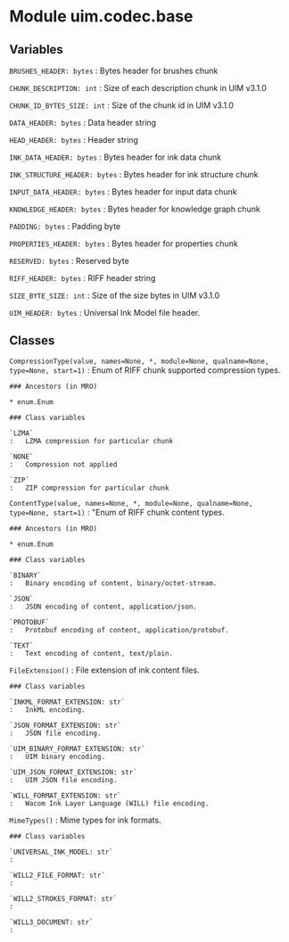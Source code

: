 Module uim.codec.base
=====================

Variables
---------

    
`BRUSHES_HEADER: bytes`
:   Bytes header for brushes chunk

    
`CHUNK_DESCRIPTION: int`
:   Size of each description chunk in UIM v3.1.0

    
`CHUNK_ID_BYTES_SIZE: int`
:   Size of the chunk id in UIM v3.1.0

    
`DATA_HEADER: bytes`
:   Data header string

    
`HEAD_HEADER: bytes`
:   Header string

    
`INK_DATA_HEADER: bytes`
:   Bytes header for ink data chunk

    
`INK_STRUCTURE_HEADER: bytes`
:   Bytes header for ink structure chunk

    
`INPUT_DATA_HEADER: bytes`
:   Bytes header for input data chunk

    
`KNOWLEDGE_HEADER: bytes`
:   Bytes header for knowledge graph chunk

    
`PADDING: bytes`
:   Padding byte

    
`PROPERTIES_HEADER: bytes`
:   Bytes header for properties chunk

    
`RESERVED: bytes`
:   Reserved byte

    
`RIFF_HEADER: bytes`
:   RIFF header string

    
`SIZE_BYTE_SIZE: int`
:   Size of the size bytes in UIM v3.1.0

    
`UIM_HEADER: bytes`
:   Universal Ink Model file header.

Classes
-------

`CompressionType(value, names=None, *, module=None, qualname=None, type=None, start=1)`
:   Enum of RIFF chunk supported compression types.

    ### Ancestors (in MRO)

    * enum.Enum

    ### Class variables

    `LZMA`
    :   LZMA compression for particular chunk

    `NONE`
    :   Compression not applied

    `ZIP`
    :   ZIP compression for particular chunk

`ContentType(value, names=None, *, module=None, qualname=None, type=None, start=1)`
:   "Enum of RIFF chunk content types.

    ### Ancestors (in MRO)

    * enum.Enum

    ### Class variables

    `BINARY`
    :   Binary encoding of content, binary/octet-stream.

    `JSON`
    :   JSON encoding of content, application/json.

    `PROTOBUF`
    :   Protobuf encoding of content, application/protobuf.

    `TEXT`
    :   Text encoding of content, text/plain.

`FileExtension()`
:   File extension of ink content files.

    ### Class variables

    `INKML_FORMAT_EXTENSION: str`
    :   InkML encoding.

    `JSON_FORMAT_EXTENSION: str`
    :   JSON file encoding.

    `UIM_BINARY_FORMAT_EXTENSION: str`
    :   UIM binary encoding.

    `UIM_JSON_FORMAT_EXTENSION: str`
    :   UIM JSON file encoding.

    `WILL_FORMAT_EXTENSION: str`
    :   Wacom Ink Layer Language (WILL) file encoding.

`MimeTypes()`
:   Mime types for ink formats.

    ### Class variables

    `UNIVERSAL_INK_MODEL: str`
    :

    `WILL2_FILE_FORMAT: str`
    :

    `WILL2_STROKES_FORMAT: str`
    :

    `WILL3_DOCUMENT: str`
    :